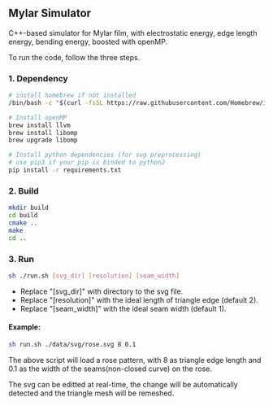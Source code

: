 ## Mylar Simulator
C++-based simulator for Mylar film, with electrostatic energy, 
edge length energy, bending energy, boosted with openMP.

To run the code, follow the three steps.

### 1. Dependency
```bash
# install homebrew if not installed
/bin/bash -c "$(curl -fsSL https://raw.githubusercontent.com/Homebrew/install/HEAD/install.sh)"
```

```bash
# Install openMP
brew install llvm
brew install libomp
brew upgrade libomp
```

```bash
# Install python dependencies (for svg preprocessing)
# use pip3 if your pip is binded to python2
pip install -r requirements.txt
```

### 2. Build

```bash
mkdir build
cd build
cmake ..
make
cd ..
```

### 3. Run
```bash
sh ./run.sh [svg_dir] [resolution] [seam_width]
```
- Replace "[svg_dir]" with directory to the svg file. 
- Replace "[resolution]" with the ideal length of triangle edge (default 2).
- Replace "[seam_width]" with the ideal seam width (default 1).

#### Example:
```bash
sh run.sh ./data/svg/rose.svg 8 0.1
```
The above script will load a rose pattern, with 8 as triangle edge length and 0.1 as the width of the seams(non-closed curve) on the rose.

The svg can be editted at real-time, the change will be automatically detected and the triangle mesh will be remeshed.

